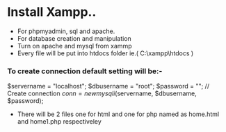# Install Xampp..

* For phpmyadmin, sql and apache.
* For database creation and manipulation
* Turn on apache and mysql from xammp
* Every file will be put into htdocs folder ie.( C:\xampp\htdocs )

### To create connection default setting will be:-
$servername = "localhost";
$dbusername = "root";
$password = "";
// Create connection
$conn = new mysqli($servername, $dbusername, $password);
* There will be 2 files one for html and one for php named as home.html and home1.php respectiveley
